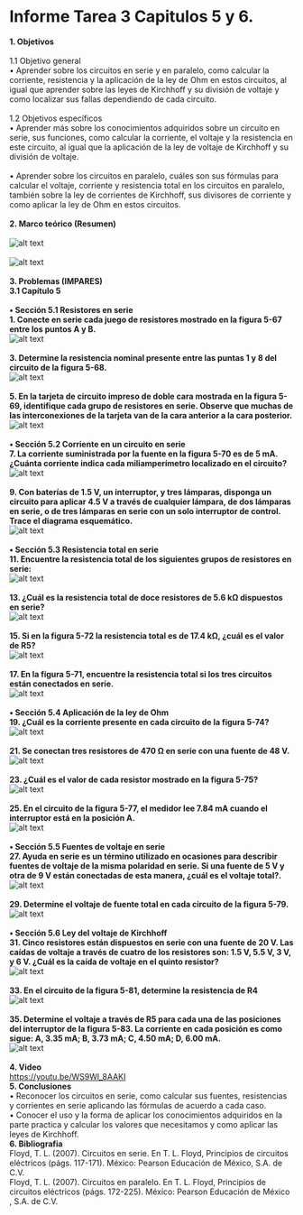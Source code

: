 # **Informe Tarea 3 Capitulos 5 y 6.**
**1. Objetivos** <br />  
1.1 Objetivo general<br />
•	Aprender sobre los circuitos en serie y en paralelo, como calcular la corriente, resistencia y la aplicación de la ley de Ohm en estos circuitos, al igual que aprender sobre las leyes de Kirchhoff y su división de voltaje y como localizar sus fallas dependiendo de cada circuito.<br /><br />
1.2 Objetivos específicos<br />
•	Aprender más sobre los conocimientos adquiridos sobre un circuito en serie, sus funciones, como calcular la corriente, el voltaje y la resistencia en este circuito, al igual que la aplicación de la ley de voltaje de Kirchhoff y su división de voltaje.<br /><br />
•	Aprender sobre los circuitos en paralelo, cuáles son sus fórmulas para calcular el voltaje, corriente y resistencia total en los circuitos en paralelo, también sobre la ley de corrientes de Kirchhoff, sus divisores de corriente y como aplicar la ley de Ohm en estos circuitos.<br /><br />
**2. Marco teórico (Resumen)**<br /><br />
![alt text](https://github.com/adtumbaco1/Informe-Tarea-3/blob/main/Teoria%20Cap%205.png)<br /><br />
![alt text](https://github.com/adtumbaco1/Informe-Tarea-3/blob/main/Teoria%20cap%206.png)<br /><br />
**3. Problemas (IMPARES)**<br />
**3.1  Capítulo 5**<br /><br />
**•	Sección 5.1 Resistores en serie**<br />
**1.	Conecte en serie cada juego de resistores mostrado en la figura 5-67 entre los puntos A y B.**<br />
![alt text](https://github.com/adtumbaco1/Informe-Tarea-3/blob/main/Ejercicio%201%20cap%205.PNG)<br /><br />
**3.	Determine la resistencia nominal presente entre las puntas 1 y 8 del circuito de la figura 5-68.**<br />
![alt text](https://github.com/adtumbaco1/Informe-Tarea-3/blob/main/Ejercicio%203%20cap%205.PNG)<br /><br />
**5.	En la tarjeta de circuito impreso de doble cara mostrada en la figura 5-69, identifique cada grupo de resistores en serie. Observe que muchas de las interconexiones de la tarjeta van de la cara anterior a la cara posterior.**<br />
![alt text](https://github.com/adtumbaco1/Informe-Tarea-3/blob/main/Ejercicio%205%20cap%205.PNG)<br /><br />
**•	Sección 5.2 Corriente en un circuito en serie**<br />
**7.	La corriente suministrada por la fuente en la figura 5-70 es de 5 mA. ¿Cuánta corriente indica cada miliamperímetro localizado en el circuito?**<br />
![alt text](https://github.com/adtumbaco1/Informe-Tarea-3/blob/main/Ejercicio%207%20cap%205.PNG)<br /><br />
**9.	Con baterías de 1.5 V, un interruptor, y tres lámparas, disponga un circuito para aplicar 4.5 V a través de cualquier lámpara, de dos lámparas en serie, o de tres lámparas en serie con un solo interruptor de control. Trace el diagrama esquemático.**<br />
![alt text](https://github.com/adtumbaco1/Informe-Tarea-3/blob/main/Ejercicio%209%20cap%205.PNG)<br /><br />
**•	Sección 5.3 Resistencia total en serie**<br />
**11.	Encuentre la resistencia total de los siguientes grupos de resistores en serie:**<br />
![alt text](https://github.com/adtumbaco1/Informe-Tarea-3/blob/main/Ejercicio%2011%20cap%205.PNG)<br /><br />
**13. ¿Cuál es la resistencia total de doce resistores de 5.6 kΩ dispuestos en serie?**<br />
![alt text](https://github.com/adtumbaco1/Informe-Tarea-3/blob/main/Ejercicio%2013%20cap%205.PNG)<br /><br />
**15. Si en la figura 5-72 la resistencia total es de 17.4 kΩ, ¿cuál es el valor de R5?**<br />
![alt text](https://github.com/adtumbaco1/Informe-Tarea-3/blob/main/Ejercicio%2015%20cap%205.PNG)<br /><br />
**17. En la figura 5-71, encuentre la resistencia total si los tres circuitos están conectados en serie.**<br />
![alt text](https://github.com/adtumbaco1/Informe-Tarea-3/blob/main/Ejercicio%2017%20cap%205.PNG)<br /><br />
**•	Sección 5.4 Aplicación de la ley de Ohm**<br />
**19. ¿Cuál es la corriente presente en cada circuito de la figura 5-74?**<br />
![alt text](https://github.com/adtumbaco1/Informe-Tarea-3/blob/main/Ejercicio%2019%20cap%205.PNG)<br /><br />
**21. 	Se conectan tres resistores de 470 Ω en serie con una fuente de 48 V.**<br />
![alt text](https://github.com/adtumbaco1/Informe-Tarea-3/blob/main/Ejercicio%2021%20cap%205.PNG)<br /><br />
**23. 	¿Cuál es el valor de cada resistor mostrado en la figura 5-75?**<br />
![alt text](https://github.com/adtumbaco1/Informe-Tarea-3/blob/main/Ejercicio%2023%20cap%205.PNG)<br /><br />
**25. 	En el circuito de la figura 5-77, el medidor lee 7.84 mA cuando el interruptor está en la posición A.**<br />
![alt text](https://github.com/adtumbaco1/Informe-Tarea-3/blob/main/Ejercicio%2025%20cap%205.PNG)<br /><br />
**•	Sección 5.5 Fuentes de voltaje en serie**<br />
**27. 	Ayuda en serie es un término utilizado en ocasiones para describir fuentes de voltaje de la misma polaridad en serie. Si una fuente de 5 V y otra de 9 V están conectadas de esta manera, ¿cuál es el voltaje total?.**<br />
![alt text](https://github.com/adtumbaco1/Informe-Tarea-3/blob/main/Ejercicio%2027%20cap%205.PNG)<br /><br />
**29. 	Determine el voltaje de fuente total en cada circuito de la figura 5-79.**<br />
![alt text](https://github.com/adtumbaco1/Informe-Tarea-3/blob/main/Ejercicio%2029%20cap%205.PNG)<br /><br />
**•	Sección 5.6 Ley del voltaje de Kirchhoff**<br />
**31. 	Cinco resistores están dispuestos en serie con una fuente de 20 V. Las caídas de voltaje a través de cuatro de los resistores son: 1.5 V, 5.5 V, 3 V, y 6 V. ¿Cuál es la caída de voltaje en el quinto resistor?**<br />
![alt text](https://github.com/adtumbaco1/Informe-Tarea-3/blob/main/Ejercicio%2031%20cap%205.PNG)<br /><br />
**33. 	En el circuito de la figura 5-81, determine la resistencia de R4**<br />
![alt text](https://github.com/adtumbaco1/Informe-Tarea-3/blob/main/Ejercicio%2033%20cap%205.PNG)<br /><br />
**35. 	Determine el voltaje a través de R5 para cada una de las posiciones del interruptor de la figura 5-83. La corriente en cada posición es como sigue: A, 3.35 mA; B, 3.73 mA; C, 4.50 mA; D, 6.00 mA.**<br />
![alt text](https://github.com/adtumbaco1/Informe-Tarea-3/blob/main/Ejercicio%2035%20cap%205.PNG)<br /><br /> 
**4.  Video**<br /> 
https://youtu.be/WS9Wl_8AAKI<br /> 
**5. Conclusiones**<br /> 
• Reconocer los circuitos en serie, como calcular sus fuentes, resistencias y corrientes en serie aplicando las  fórmulas de acuerdo a cada caso.<br /> 
• Conocer el uso y la forma de aplicar los conocimientos adquiridos en la parte practica y calcular los valores que necesitamos y como aplicar las leyes de Kirchhoff.<br /> 
**6. Bibliografia**<br /> 
Floyd, T. L. (2007). Circuitos en serie. En T. L. Floyd, Principios de circuitos eléctricos (págs. 117-171). México: Pearson Educación de México, S.A. de C.V.<br /> 
Floyd, T. L. (2007). Circuitos en paralelo. En T. L. Floyd, Principios de circuitos eléctricos (págs. 172-225). México: Pearson Educación de México , S.A. de C.V.<br /> 
